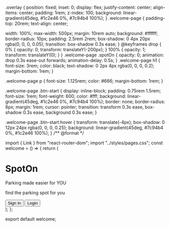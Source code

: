 .overlay {
  position: fixed;
  inset: 0;
  display: flex;
  justify-content: center;
  align-items: center;
  padding: 1rem;
  z-index: 100;
  background: linear-gradient(45deg, #1c2e46 0%, #7c94b4 100%);
}
.welcome-page {
  padding-top: 20rem;
  text-align: center;

  width: 100%;
  max-width: 500px;
  margin: 10rem auto;
  background: #ffffff;
  border-radius: 10px;
  padding: 2.5rem 2rem;
  box-shadow: 0 4px 20px rgba(0, 0, 0, 0.05);
  transition: box-shadow 0.3s ease;
}
@keyframes drop {
  0% {
    opacity: 0;
    transform: translateY(-200px);
  }
  100% {
    opacity: 1;
    transform: translateY(0);
  }
}
.welcome-page .spotOn {
  opacity: 0;
  animation: drop 0.3s ease-out forwards;
  animation-delay: 0.5s;
}
.welcome-page h1 {
  font-size: 3rem;
  color: black;
  text-shadow: 0 2px 4px rgba(0, 0, 0, 0.2);
  margin-bottom: 1rem;
}

.welcome-page p {
  font-size: 1.125rem;
  color: #666;
  margin-bottom: 1rem;
}

.welcome-page .btn-start {
  display: inline-block;
  padding: 0.75rem 1.5rem;
  font-size: 1rem;
  font-weight: 600;
  color: #fff;
  background: linear-gradient(45deg, #1c2e46 0%, #7c94b4 100%);
  border: none;
  border-radius: 8px;
  margin: 1rem;
  cursor: pointer;
  transition: transform 0.3s ease, box-shadow 0.3s ease, background 0.3s ease;
}

.welcome-page .btn-start:hover {
  transform: translate(-4px);
  box-shadow: 0 12px 24px rgba(0, 0, 0, 0.25);
  background: linear-gradient(45deg, #7c94b4 0%, #1c2e46 100%);
}   /** @format */

import { Link } from "react-router-dom";
import "../styles/pages.css";
const welcome = () => {
  return (
    <div className="overlay">
      <div className="welcome-page">
        <h1 className="spotOn">SpotOn</h1>
        <p>Parking made easier for YOU</p>
        <p>find the parking spot for you</p>
        <Link to="/signup">
          <button className="btn-start">Sign In</button>
        </Link>
        <Link to="/login">
          <button className="btn-start">Login</button>
        </Link>
      </div>
    </div>
  );
};

export default welcome;
